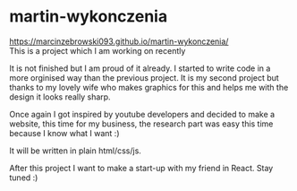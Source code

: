 # martin-wykonczenia
https://marcinzebrowski093.github.io/martin-wykonczenia/ <br>
This is a project which I am working on recently

It is not finished but I am proud of it already. I started to write code in a more orginised way than the previous project. It is my second project but thanks to my lovely wife who makes graphics for this and helps me with the design it looks really sharp.

Once again I got inspired by youtube developers and decided to make a website, this time for my business, the research part was easy this time because I know what I want :)

It will be written in plain html/css/js.

After this project I want to make a start-up with my friend in React. Stay tuned :)
